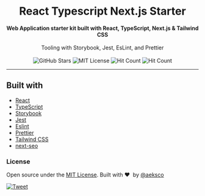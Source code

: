 <h1 align="center">React Typescript Next.js Starter</h1>

<div align="center">
  <strong>Web Application starter kit built with React, TypeScript, Next.js &amp; Tailwind CSS</strong>

</div>

<br />

<div align="center">
  Tooling with Storybook, Jest, EsLint, and Prettier
</div>

<br />

<div align="center">
  <!-- GitHub Stars -->
  <img src="https://img.shields.io/github/stars/codotype-community/react-typescript-next-starter.svg?style=social&label=Star" alt="GitHub Stars" />

  <!-- MIT License -->
  <img src="https://img.shields.io/apm/l/atomic-design-ui.svg" alt="MIT License" />

  <!-- Hit Count -->
  <img src="http://hits.dwyl.com/codotype-community/react-typescript-next-starter.svg" alt="Hit Count" />

  <!-- PRs Welcome -->
  <img src="https://img.shields.io/badge/PRs-welcome-brightgreen.svg?style=flat" alt="Hit Count" />
</div>

<hr/>

## Built with

-   [React](https://reactjs.org)
-   [TypeScript](https://www.typescriptlang.org/)
-   [Storybook](https://storybook.js.org/)
-   [Jest](https://jestjs.io)
-   [Eslint](https://eslint.org/)
-   [Prettier](https://prettier.io/)
-   [Tailwind CSS](https://tailwindcss.com)
-   [next-seo](https://github.com/garmeeh/next-seo)

### License

Open source under the [MIT License](https://github.com/codotype-community/react-typescript-next-starter/blob/main/LICENSE). Built with&nbsp;:heart:&nbsp; by [@aeksco](https://github.com/aeksco)

[![Tweet](https://img.shields.io/twitter/url/https/github.com/codotype-community/react-typescript-next-starter.svg?style=social)](https://twitter.com/intent/tweet?text=https://github.com/codotype-community/react-typescript-next-starter)
